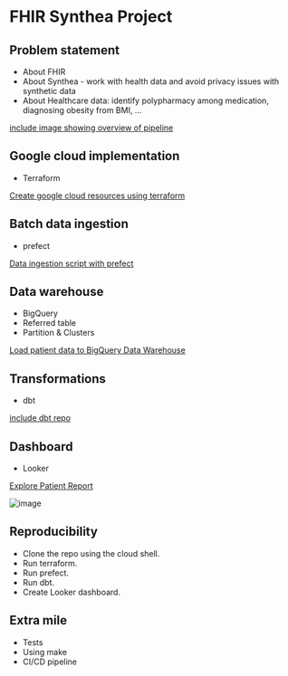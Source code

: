 # FHIR Synthea Project

## Problem statement
* About FHIR
* About Synthea - work with health data and avoid privacy issues with synthetic data
* About Healthcare data: identify polypharmacy among medication, diagnosing obesity from BMI, ...

[include image showing overview of pipeline]()

## Google cloud implementation
* Terraform

[Create google cloud resources using terraform](https://github.com/bsenst/dtc-de-2023/blob/main/fhir-synthea-project/terraform/terraform.tf)

## Batch data ingestion
* prefect 

[Data ingestion script with prefect](https://github.com/bsenst/dtc-de-2023/blob/main/fhir-synthea-project/prefect/web_to_gcs.py)

## Data warehouse
* BigQuery
* Referred table
* Partition & Clusters

[Load patient data to BigQuery Data Warehouse](https://github.com/bsenst/dtc-de-2023/blob/main/fhir-synthea-project/bigquery/patients.sql)

## Transformations
* dbt

[include dbt repo]()

## Dashboard
* Looker

[Explore Patient Report](https://lookerstudio.google.com/reporting/a22f12ec-7b4c-4ec5-bfdb-41be63140b39)

![image](https://user-images.githubusercontent.com/8211411/223867127-2a8bcb6e-ca2f-45eb-9bc2-2e38d0f57638.png)

## Reproducibility
* Clone the repo using the cloud shell.
* Run terraform.
* Run prefect.
* Run dbt.
* Create Looker dashboard.

## Extra mile
* Tests
* Using make
* CI/CD pipeline
